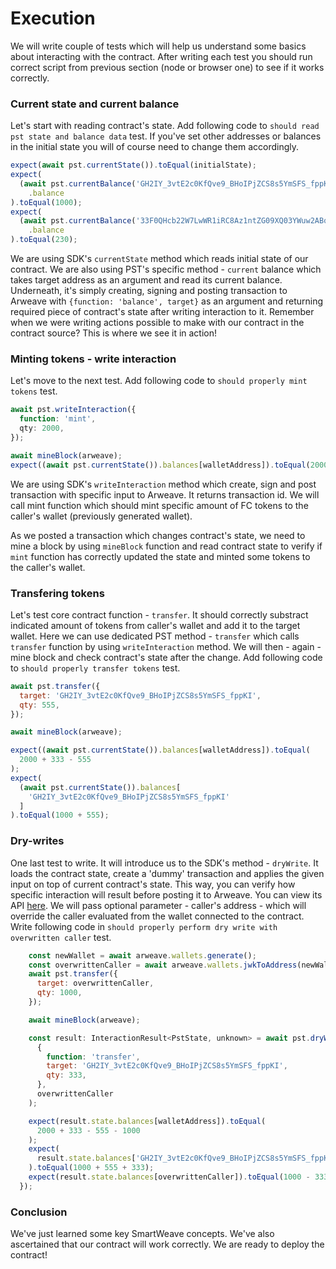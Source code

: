 # Execution

We will write couple of tests which will help us understand some basics about interacting with the contract. After writing each test you should run correct script from previous section (node or browser one) to see if it works correctly.

### Current state and current balance

Let's start with reading contract's state. Add following code to `should read pst state and balance data` test. If you've set other addresses or balances in the initial state you will of course need to change them accordingly.

```js
expect(await pst.currentState()).toEqual(initialState);
expect(
  (await pst.currentBalance('GH2IY_3vtE2c0KfQve9_BHoIPjZCS8s5YmSFS_fppKI'))
    .balance
).toEqual(1000);
expect(
  (await pst.currentBalance('33F0QHcb22W7LwWR1iRC8Az1ntZG09XQ03YWuw2ABqA'))
    .balance
).toEqual(230);
```

We are using SDK's `currentState` method which reads initial state of our contract. We are also using PST's specific method - `current` balance which takes target address as an argument and read its current balance. Underneath, it's simply creating, signing and posting transaction to Arweave with `{function: 'balance', target}` as an argument and returning required piece of contract's state after writing interaction to it. Remember when we were writing actions possible to make with our contract in the contract source? This is where we see it in action!

### Minting tokens - write interaction

Let's move to the next test. Add following code to `should properly mint tokens` test.

```ts
await pst.writeInteraction({
  function: 'mint',
  qty: 2000,
});

await mineBlock(arweave);
expect((await pst.currentState()).balances[walletAddress]).toEqual(2000);
```

We are using SDK's `writeInteraction` method which create, sign and post transaction with specific input to Arweave. It returns transaction id. We will call mint function which should mint specific amount of FC tokens to the caller's wallet (previously generated wallet).

As we posted a transaction which changes contract's state, we need to mine a block by using `mineBlock` function and read contract state to verify if `mint` function has correctly updated the state and minted some tokens to the caller's wallet.

### Transfering tokens

Let's test core contract function - `transfer`. It should correctly substract indicated amount of tokens from caller's wallet and add it to the target wallet. Here we can use dedicated PST method - `transfer` which calls `transfer` function by using `writeInteraction` method. We will then - again - mine block and check contract's state after the change. Add following code to `should properly transfer tokens` test.

```js
await pst.transfer({
  target: 'GH2IY_3vtE2c0KfQve9_BHoIPjZCS8s5YmSFS_fppKI',
  qty: 555,
});

await mineBlock(arweave);

expect((await pst.currentState()).balances[walletAddress]).toEqual(
  2000 + 333 - 555
);
expect(
  (await pst.currentState()).balances[
    'GH2IY_3vtE2c0KfQve9_BHoIPjZCS8s5YmSFS_fppKI'
  ]
).toEqual(1000 + 555);
```

### Dry-writes

One last test to write. It will introduce us to the SDK's method - `dryWrite`. It loads the contract state, create a 'dummy' transaction and applies the given input on top of current contract's state. This way, you can verify how specific interaction will result before posting it to Arweave. You can view its API [here](https://github.com/redstone-finance/redstone-smartcontracts/blob/main/src/contract/Contract.ts). We will pass optional parameter - caller's address - which will override the caller evaluated from the wallet connected to the contract.
Write following code in `should properly perform dry write with overwritten caller` test.

```js
    const newWallet = await arweave.wallets.generate();
    const overwrittenCaller = await arweave.wallets.jwkToAddress(newWallet);
    await pst.transfer({
      target: overwrittenCaller,
      qty: 1000,
    });

    await mineBlock(arweave);

    const result: InteractionResult<PstState, unknown> = await pst.dryWrite(
      {
        function: 'transfer',
        target: 'GH2IY_3vtE2c0KfQve9_BHoIPjZCS8s5YmSFS_fppKI',
        qty: 333,
      },
      overwrittenCaller
    );

    expect(result.state.balances[walletAddress]).toEqual(
      2000 + 333 - 555 - 1000
    );
    expect(
      result.state.balances['GH2IY_3vtE2c0KfQve9_BHoIPjZCS8s5YmSFS_fppKI']
    ).toEqual(1000 + 555 + 333);
    expect(result.state.balances[overwrittenCaller]).toEqual(1000 - 333);
  });
```

### Conclusion

We've just learned some key SmartWeave concepts. We've also ascertained that our contract will work correctly. We are ready to deploy the contract!

